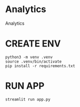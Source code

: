 # Analytics
Analytics


# CREATE ENV

```
python3 -m venv .venv
source .venv/bin/activate
pip install -r requirements.txt
```

# RUN APP

```
streamlit run app.py
```
